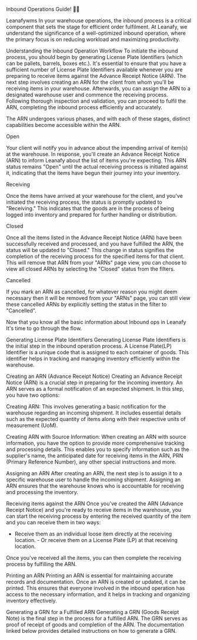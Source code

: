 Inbound Operations Guide! 🚚✨


Leanafywms
In your warehouse operations, the inbound process is a critical component that sets the stage for efficient order fulfilment. At Leanafy, we understand the significance of a well-optimized inbound operation, where the primary focus is on reducing workload and maximizing productivity. 

Understanding the Inbound Operation Workflow
To initiate the inbound process, you should begin by generating License Plate Identifiers (which can be pallets, barrels, boxes etc.). It's essential to ensure that you have a sufficient number of License Plate Identifiers available whenever you are preparing to receive items against the Advance Receipt Notice (ARN). The next step involves creating an ARN for the client from whom you'll be receiving items in your warehouse. Afterwards, you can assign the ARN to a designated warehouse user and commence the receiving process. Following thorough inspection and validation, you can proceed to fulfil the ARN, completing the inbound process efficiently and accurately.

The ARN undergoes various phases, and with each of these stages, distinct capabilities become accessible within the ARN.

Open

Your client will notify you in advance about the impending arrival of item(s) at the warehouse. In response, you'll create an Advance Receipt Notice (ARN) to inform Leanafy about the list of items you're expecting. This ARN status remains "Open" until the actual receiving process is initiated against it, indicating that the items have begun their journey into your inventory.

Receiving

Once the items have arrived at your warehouse for the client, and you've initiated the receiving process, the status is promptly updated to "Receiving." This indicates that the goods are in the process of being logged into inventory and prepared for further handling or distribution.

Closed

Once all the items listed in the Advance Receipt Notice (ARN) have been successfully received and processed, and you have fulfilled the ARN, the status will be updated to "Closed." This change in status signifies the completion of the receiving process for the specified items for that client. This will remove that ARN from your "ARNs" page view, you can choose to view all closed ARNs by selecting the "Closed" status from the filters. 

Cancelled

If you mark an ARN as cancelled, for whatever reason you might deem necessary then it will be removed from your "ARNs" page, you can still view these cancelled ARNs by explicitly setting the status in the filter to "Cancelled". 



Now that you know all the basic information about Inbound ops in Leanafy It's time to go through the flow.

Generating License Plate Identifiers 
Generating License Plate Identifiers is the initial step in the inbound operation process. A License Plate(LP) Identifier  is a unique code that is assigned to each container of goods. This identifier helps in tracking and managing inventory efficiently within the warehouse. 

Creating an ARN (Advance Receipt Notice)
Creating an Advance Receipt Notice (ARN) is a crucial step in preparing for the incoming inventory. An ARN serves as a formal notification of an expected shipment. In this step, you have two options:

Creating ARN: This involves generating a basic notification for the warehouse regarding an incoming shipment. It includes essential details such as the expected quantity of items along with their respective units of measurement (UoM).

Creating ARN with Source Information: When creating an ARN with source information, you have the option to provide more comprehensive tracking and processing details. This enables you to specify information such as the supplier's name, the anticipated date for receiving items in the ARN, PRN (Primary Reference Number), any other special instructions and more.

Assigning an ARN
After creating an ARN, the next step is to assign it to a specific warehouse user to handle the incoming shipment. Assigning an ARN ensures that the warehouse knows who is accountable for receiving and processing the inventory. 

Receiving items against the ARN 
Once you've created the ARN (Advance Receipt Notice) and you're ready to receive items in the warehouse, you can start the receiving process by entering the received quantity of the item and you can receive them in two ways:

- Receive them as an individual loose item directly at the receiving location.                                              - Or receive them on a License Plate (LP) at that receiving location.

Once you've received all the items, you can then complete the receiving process by fulfilling the ARN.

Printing an ARN
Printing an ARN is essential for maintaining accurate records and documentation. Once an ARN is created or updated, it can be printed. This ensures that everyone involved in the inbound operation has access to the necessary information, and it helps in tracking and organizing inventory effectively.



Generating a GRN for a Fulfilled ARN
Generating a GRN (Goods Receipt Note) is the final step in the process for a fulfilled ARN. The GRN serves as proof of receipt of goods and completion of the ARN. The documentation linked below provides detailed instructions on how to generate a GRN. 